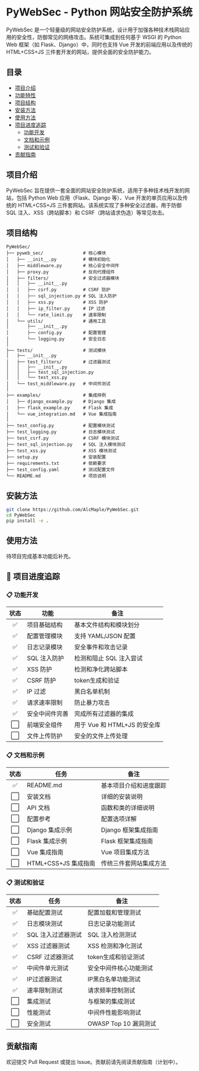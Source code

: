 # PyWebSec - Python 网站安全防护系统

PyWebSec 是一个轻量级的网站安全防护系统，设计用于加强各种技术栈网站应用的安全性，防御常见的网络攻击。系统可集成到任何基于 WSGI 的 Python Web 框架（如 Flask、Django）中，同时也支持 Vue 开发的前端应用以及传统的 HTML+CSS+JS 三件套开发的网站，提供全面的安全防护能力。

## 目录

- [项目介绍](#项目介绍)
- [功能特性](#功能特性)
- [项目结构](#项目结构)
- [安装方法](#安装方法)
- [使用方法](#使用方法)
- [项目进度追踪](#项目进度追踪)
    - [功能开发](#功能开发)
    - [文档和示例](#文档和示例)
    - [测试和验证](#测试和验证)
- [贡献指南](#贡献指南)

## 项目介绍

PyWebSec 旨在提供一套全面的网站安全防护系统，适用于多种技术栈开发的网站，包括 Python Web 应用（Flask、Django 等）、Vue 开发的单页应用以及传统的 HTML+CSS+JS 三件套网站。该系统实现了多种安全过滤器，用于防御 SQL 注入、XSS（跨站脚本）和 CSRF（跨站请求伪造）等常见攻击。

## 项目结构

```
PyWebSec/
├── pyweb_sec/               # 核心模块
│   ├── __init__.py          # 模块初始化
│   ├── middleware.py        # 核心安全中间件
│   ├── proxy.py             # 反向代理组件
│   ├── filters/             # 安全过滤器模块
│   │   ├── __init__.py
│   │   ├── csrf.py          # CSRF 防护
│   │   ├── sql_injection.py # SQL 注入防护
│   │   ├── xss.py           # XSS 防护
│   │   ├── ip_filter.py     # IP 过滤
│   │   └── rate_limit.py    # 速率限制
│   └── utils/               # 通用工具
│       ├── __init__.py
│       ├── config.py        # 配置管理
│       └── logging.py       # 安全日志
│
├── tests/                   # 测试模块
│   ├── __init__.py
│   ├── test_filters/        # 过滤器测试
│   │   ├── __init__.py
│   │   ├── test_sql_injection.py
│   │   └── test_xss.py
│   └── test_middleware.py   # 中间件测试
│
├── examples/                # 集成样例
│   ├── django_example.py    # Django 集成
│   ├── flask_example.py     # Flask 集成
│   └── vue_integration.md   # Vue 集成指南
│
├── test_config.py           # 配置模块测试
├── test_logging.py          # 日志模块测试
├── test_csrf.py             # CSRF 模块测试
├── test_sql_injection.py    # SQL 注入模块测试
├── test_xss.py              # XSS 模块测试
├── setup.py                 # 安装配置
├── requirements.txt         # 依赖要求
├── test_config.yaml         # 测试配置文件
└── README.md                # 项目说明
```

## 安装方法

```bash
git clone https://github.com/AlcMaple/PyWebSec.git
cd PyWebSec
pip install -e .
```

## 使用方法

待项目完成基本功能后补充。

## 🚀 项目进度追踪

### 📋 功能开发
| 状态 | 功能 | 备注 |
|:---:|---|---|
| ✅ | 项目基础结构 | 基本文件结构和模块划分 |
| ✅ | 配置管理模块 | 支持 YAML/JSON 配置 |
| ✅ | 日志记录模块 | 安全事件和攻击记录 |
| ✅ | SQL 注入防护 | 检测和阻止 SQL 注入尝试 |
| ✅ | XSS 防护 | 检测和净化跨站脚本 |
| ✅ | CSRF 防护 | token生成和验证 |
| ✅ | IP 过滤 | 黑白名单机制 |
| ✅ | 请求速率限制 | 防止暴力攻击 |
| ✅ | 安全中间件完善 | 完成所有过滤器的集成 |
| ⬜ | 前端安全组件 | 用于 Vue 和 HTML+JS 的安全库 |
| ⬜ | 文件上传防护 | 安全的文件上传处理 |

### 📋 文档和示例
| 状态 | 任务 | 备注 |
|:---:|---|---|
| ✅ | README.md | 基本项目介绍和进度跟踪 |
| ⬜ | 安装文档 | 详细的安装说明 |
| ⬜ | API 文档 | 函数和类的详细说明 |
| ⬜ | 配置参考 | 配置选项详解 |
| ⬜ | Django 集成示例 | Django 框架集成指南 |
| ⬜ | Flask 集成示例 | Flask 框架集成指南 |
| ⬜ | Vue 集成指南 | Vue 项目集成方法 |
| ⬜ | HTML+CSS+JS 集成指南 | 传统三件套网站集成方法 |

### 📋 测试和验证
| 状态 | 任务 | 备注 |
|:---:|---|---|
| ✅ | 基础配置测试 | 配置加载和管理测试 |
| ✅ | 日志模块测试 | 日志记录功能测试 |
| ✅ | SQL 注入过滤器测试 | SQL 注入检测测试 |
| ✅ | XSS 过滤器测试 | XSS 检测和净化测试 |
| ✅ | CSRF 过滤器测试 | token生成和验证测试 |
| ✅ | 中间件单元测试 | 安全中间件核心功能测试 |
| ✅ | IP过滤器测试 | IP黑白名单功能测试 |
| ✅ | 速率限制测试 | 请求频率控制测试 |
| ⬜ | 集成测试 | 与框架的集成测试 |
| ⬜ | 性能测试 | 中间件性能影响测试 |
| ⬜ | 安全测试 | OWASP Top 10 漏洞测试 |

## 贡献指南

欢迎提交 Pull Request 或提出 Issue。贡献前请先阅读贡献指南（计划中）。
